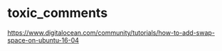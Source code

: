 # toxic_comments

https://www.digitalocean.com/community/tutorials/how-to-add-swap-space-on-ubuntu-16-04